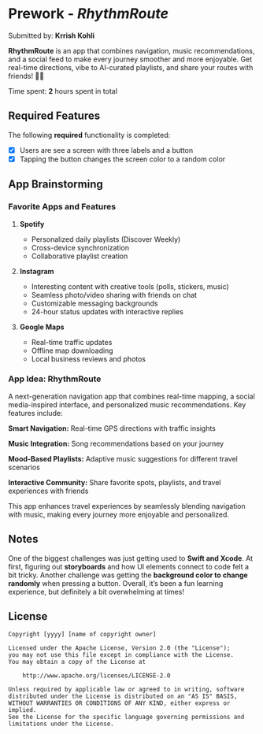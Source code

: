 # Prework - *RhythmRoute*

Submitted by: **Krrish Kohli**

**RhythmRoute** is an app that combines navigation, music recommendations, and a social feed to make every journey smoother and more enjoyable. Get real-time directions, vibe to AI-curated playlists, and share your routes with friends! 🚗🎶

Time spent: **2** hours spent in total

## Required Features

The following **required** functionality is completed:

- [x] Users are see a screen with three labels and a button
- [x] Tapping the button changes the screen color to a random color
 
## App Brainstorming

### Favorite Apps and Features

1. **Spotify**
   - Personalized daily playlists (Discover Weekly)
   - Cross-device synchronization
   - Collaborative playlist creation

2. **Instagram**
   - Interesting content with creative tools (polls, stickers, music)
   - Seamless photo/video sharing with friends on chat
   - Customizable messaging backgrounds
   - 24-hour status updates with interactive replies
 
3. **Google Maps**
   - Real-time traffic updates
   - Offline map downloading
   - Local business reviews and photos

### App Idea: **RhythmRoute**

A next-generation navigation app that combines real-time mapping, a social media-inspired interface, and personalized music recommendations. Key features include:

**Smart Navigation:** Real-time GPS directions with traffic insights

**Music Integration:** Song recommendations based on your journey

**Mood-Based Playlists:** Adaptive music suggestions for different travel scenarios

**Interactive Community:** Share favorite spots, playlists, and travel experiences with friends

This app enhances travel experiences by seamlessly blending navigation with music, making every journey more enjoyable and personalized.

## Notes

One of the biggest challenges was just getting used to **Swift and Xcode**. At first, figuring out **storyboards** and how UI elements connect to code felt a bit tricky. Another challenge was getting the **background color to change randomly** when pressing a button. Overall, it’s been a fun learning experience, but definitely a bit overwhelming at times!

## License

    Copyright [yyyy] [name of copyright owner]

    Licensed under the Apache License, Version 2.0 (the "License");
    you may not use this file except in compliance with the License.
    You may obtain a copy of the License at

        http://www.apache.org/licenses/LICENSE-2.0

    Unless required by applicable law or agreed to in writing, software
    distributed under the License is distributed on an "AS IS" BASIS,
    WITHOUT WARRANTIES OR CONDITIONS OF ANY KIND, either express or implied.
    See the License for the specific language governing permissions and
    limitations under the License.
